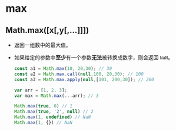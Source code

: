 # max

## Math.max(\[x\[,y\[,…]]])

  - 返回一组数中的最大值。

  - 如果给定的参数中**至少**有一个参数**无法**被转换成数字，则会返回 `NaN`。

    ```javascript
    const a1 = Math.max(10, 20,30); // 30
    const a2 = Math.max.call(null,100, 20,30); // 100
    const a3 = Math.max.apply(null,[101, 200,30]); // 200

    var arr = [1, 2, 3];
    var max = Math.max(...arr); // 3

    Math.max(true, 0) // 1
    Math.max(true, '2', null) // 2
    Math.max(1, undefined) // NaN
    Math.max(1, {}) // NaN
    ```

